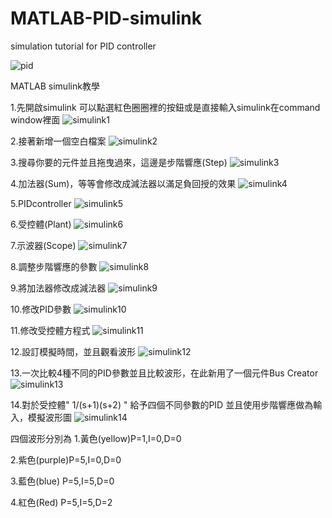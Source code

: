 # MATLAB-PID-simulink
simulation tutorial for PID controller

![pid](https://cloud.githubusercontent.com/assets/13445632/12025766/f3237312-adec-11e5-949a-95b9f43ffc0a.png)

MATLAB simulink教學

1.先開啟simulink 可以點選紅色圈圈裡的按鈕或是直接輸入simulink在command window裡面
![simulink1](https://cloud.githubusercontent.com/assets/13445632/12026388/fd0ce1f4-adf3-11e5-95a6-7261372712d6.png)

2.接著新增一個空白檔案
![simulink2](https://cloud.githubusercontent.com/assets/13445632/12026389/fd319602-adf3-11e5-8a25-b172064da21a.png)

3.搜尋你要的元件並且拖曳過來，這邊是步階響應(Step)
![simulink3](https://cloud.githubusercontent.com/assets/13445632/12026390/fd34764c-adf3-11e5-9005-1f67c05a31b8.png)

4.加法器(Sum)，等等會修改成減法器以滿足負回授的效果
![simulink4](https://cloud.githubusercontent.com/assets/13445632/12026391/fd51a802-adf3-11e5-908a-d4d09a62094f.png)

5.PIDcontroller
![simulink5](https://cloud.githubusercontent.com/assets/13445632/12026400/fdb8d59a-adf3-11e5-9bcd-04e608589ec4.png)

6.受控體(Plant)
![simulink6](https://cloud.githubusercontent.com/assets/13445632/12026392/fd55f0d8-adf3-11e5-8e9f-b0b435e798b6.png)

7.示波器(Scope)
![simulink7](https://cloud.githubusercontent.com/assets/13445632/12026394/fd58a850-adf3-11e5-9c43-94305cf2925d.png)

8.調整步階響應的參數
![simulink8](https://cloud.githubusercontent.com/assets/13445632/12026393/fd57753e-adf3-11e5-9f01-c4cb1d9c8f18.png)

9.將加法器修改成減法器
![simulink9](https://cloud.githubusercontent.com/assets/13445632/12026395/fd5b111c-adf3-11e5-9955-cd1dbeadcab1.png)

10.修改PID參數
![simulink10](https://cloud.githubusercontent.com/assets/13445632/12026396/fd775174-adf3-11e5-8b0a-651d5e1fa015.png)

11.修改受控體方程式
![simulink11](https://cloud.githubusercontent.com/assets/13445632/12026397/fd7c6f74-adf3-11e5-950c-e8550aab0655.png)

12.設訂模擬時間，並且觀看波形
![simulink12](https://cloud.githubusercontent.com/assets/13445632/12026398/fd7e772e-adf3-11e5-8ca7-def7ccffc170.png)

13.一次比較4種不同的PID參數並且比較波形，在此新用了一個元件Bus Creator
![simulink13](https://cloud.githubusercontent.com/assets/13445632/12026399/fd817122-adf3-11e5-9b81-b8dc8e142d1e.png)

14.對於受控體" 1/(s+1)(s+2) " 給予四個不同參數的PID 並且使用步階響應做為輸入，模擬波形圖
![simulink14](https://cloud.githubusercontent.com/assets/13445632/12026544/ca07f364-adf5-11e5-9476-d52374a78f0c.png)

四個波形分別為
1.黃色(yellow)P=1,I=0,D=0

2.紫色(purple)P=5,I=0,D=0

3.藍色(blue)  P=5,I=5,D=0

4.紅色(Red)   P=5,I=5,D=2

